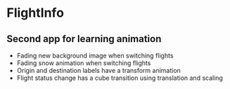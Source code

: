 # FlightInfo

## Second app for learning animation

- Fading new background image when switching flights
- Fading snow animation when switching flights
- Origin and destination labels have a transform animation
- Flight status change has a cube transition using translation and scaling

